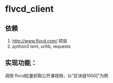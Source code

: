 # flvcd_client
 
 
 ## 依赖
 1. http://www.flvcd.com/ 硕鼠
 2. python3 lxml, urllib, requests


## 实现功能：
调用 flvcd批量抓取公开课视频，以“区块链100问”为例
